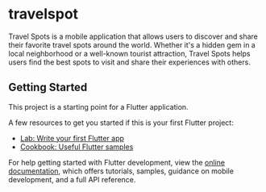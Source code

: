 # travelspot

Travel Spots is a mobile application that allows users to discover and share their favorite travel spots around the world. Whether it's a hidden gem in a local neighborhood or a well-known tourist attraction, Travel Spots helps users find the best spots to visit and share their experiences with others.

## Getting Started

This project is a starting point for a Flutter application.

A few resources to get you started if this is your first Flutter project:

- [Lab: Write your first Flutter app](https://docs.flutter.dev/get-started/codelab)
- [Cookbook: Useful Flutter samples](https://docs.flutter.dev/cookbook)

For help getting started with Flutter development, view the
[online documentation](https://docs.flutter.dev/), which offers tutorials,
samples, guidance on mobile development, and a full API reference.
